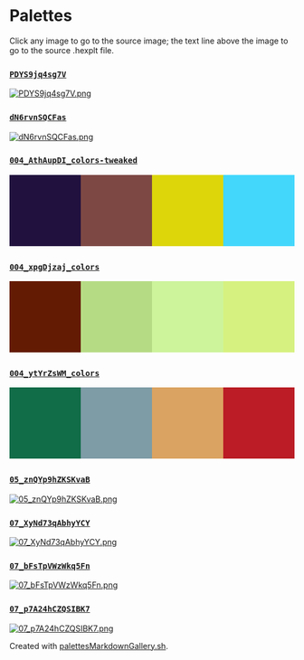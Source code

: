 # Palettes

Click any image to go to the source image; the text line above the image to go to the source .hexplt file.

### [`PDYS9jq4sg7V`](PDYS9jq4sg7V.hexplt)

[ ![PDYS9jq4sg7V.png](PDYS9jq4sg7V.png) ](PDYS9jq4sg7V.png)

### [`dN6rvnSQCFas`](dN6rvnSQCFas.hexplt)

[ ![dN6rvnSQCFas.png](dN6rvnSQCFas.png) ](dN6rvnSQCFas.png)

### [`004_AthAupDI_colors-tweaked`](004_AthAupDI_colors-tweaked.hexplt)

[ ![004_AthAupDI_colors-tweaked.png](004_AthAupDI_colors-tweaked.png) ](004_AthAupDI_colors-tweaked.png)

### [`004_xpgDjzaj_colors`](004_xpgDjzaj_colors.hexplt)

[ ![004_xpgDjzaj_colors.png](004_xpgDjzaj_colors.png) ](004_xpgDjzaj_colors.png)

### [`004_ytYrZsWM_colors`](004_ytYrZsWM_colors.hexplt)

[ ![004_ytYrZsWM_colors.png](004_ytYrZsWM_colors.png) ](004_ytYrZsWM_colors.png)

### [`05_znQYp9hZKSKvaB`](05_znQYp9hZKSKvaB.hexplt)

[ ![05_znQYp9hZKSKvaB.png](05_znQYp9hZKSKvaB.png) ](05_znQYp9hZKSKvaB.png)

### [`07_XyNd73qAbhyYCY`](07_XyNd73qAbhyYCY.hexplt)

[ ![07_XyNd73qAbhyYCY.png](07_XyNd73qAbhyYCY.png) ](07_XyNd73qAbhyYCY.png)

### [`07_bFsTpVWzWkq5Fn`](07_bFsTpVWzWkq5Fn.hexplt)

[ ![07_bFsTpVWzWkq5Fn.png](07_bFsTpVWzWkq5Fn.png) ](07_bFsTpVWzWkq5Fn.png)

### [`07_p7A24hCZQSIBK7`](07_p7A24hCZQSIBK7.hexplt)

[ ![07_p7A24hCZQSIBK7.png](07_p7A24hCZQSIBK7.png) ](07_p7A24hCZQSIBK7.png)

Created with [palettesMarkdownGallery.sh](https://github.com/earthbound19/_ebDev/blob/master/scripts/palettesMarkdownGallery.sh).